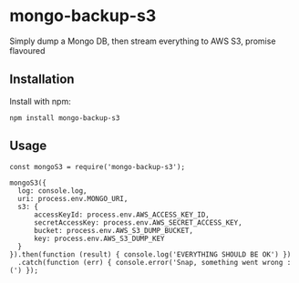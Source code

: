 # mongo-backup-s3
Simply dump a Mongo DB, then stream everything to AWS S3, promise flavoured

## Installation
Install with npm:
```
npm install mongo-backup-s3
```

## Usage

```es6
const mongoS3 = require('mongo-backup-s3');

mongoS3({
  log: console.log,
  uri: process.env.MONGO_URI,
  s3: {
      accessKeyId: process.env.AWS_ACCESS_KEY_ID,
      secretAccessKey: process.env.AWS_SECRET_ACCESS_KEY,
      bucket: process.env.AWS_S3_DUMP_BUCKET,
      key: process.env.AWS_S3_DUMP_KEY
  }
}).then(function (result) { console.log('EVERYTHING SHOULD BE OK') })
  .catch(function (err) { console.error('Snap, something went wrong :(') });
```
